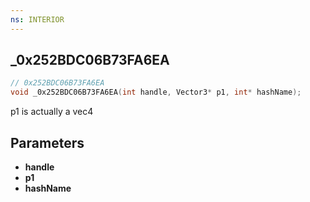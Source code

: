 ```yaml
---
ns: INTERIOR
---
```

## _0x252BDC06B73FA6EA

```c
// 0x252BDC06B73FA6EA
void _0x252BDC06B73FA6EA(int handle, Vector3* p1, int* hashName);
```

p1 is actually a vec4

## Parameters
* **handle**
* **p1**
* **hashName**


